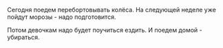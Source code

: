 ﻿---
layout: post
title:  
categories:
- live
---
Сегодня поедем перебортовывать колёса. На следующей неделе уже пойдут морозы - надо подготовится.

Потом девочкам надо будет поучиться ездить. И поедем домой - убираться.